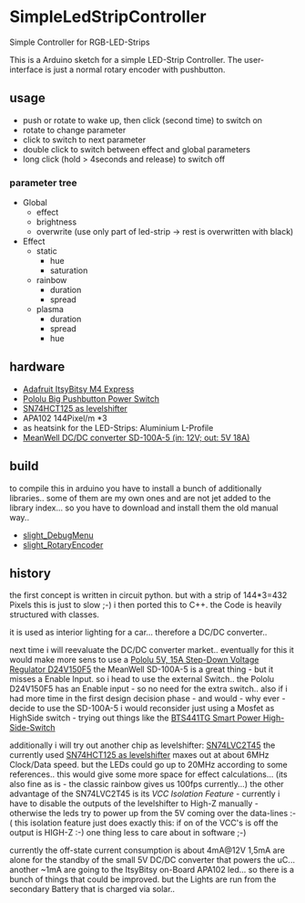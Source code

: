 <!--lint disable list-item-indent-->
<!--lint disable list-item-bullet-indent-->
# SimpleLedStripController
Simple Controller for RGB-LED-Strips

This is a Arduino sketch for a simple LED-Strip Controller.
The user-interface is just a normal rotary encoder with pushbutton.

## usage
- push or rotate to wake up, then click (second time) to switch on
- rotate to change parameter
- click to switch to next parameter
- double click to switch between effect and global parameters
- long click (hold > 4seconds and release) to switch off

### parameter tree
- Global
    - effect
    - brightness
    - overwrite (use only part of led-strip → rest is overwritten with black)
- Effect
    - static
        - hue
        - saturation
    - rainbow
        - duration
        - spread
    - plasma
        - duration
        - spread
        - hue

## hardware
- [Adafruit ItsyBitsy M4 Express](https://learn.adafruit.com/introducing-adafruit-itsybitsy-m4)
- [Pololu Big Pushbutton Power Switch](https://www.pololu.com/product/2813)
- [SN74HCT125 as levelshifter](http://www.ti.com/lit/ds/symlink/sn74hct125.pdf)
- APA102 144Pixel/m \*3
- as heatsink for the LED-Strips: Aluminium L-Profile
- [MeanWell DC/DC converter SD-100A-5 (in: 12V; out: 5V 18A)](https://www.meanwell.com/webapp/product/search.aspx?prod=SD-100)

## build
to compile this in arduino you have to install a bunch of additionally libraries..
some of them are my own ones and are not jet added to the library index...
so you have to download and install them the old manual way..
- [slight_DebugMenu](https://github.com/s-light/slight_DebugMenu)
- [slight_RotaryEncoder](https://github.com/s-light/slight_RotaryEncoder)

## history
the first concept is written in circuit python.
but with a strip of 144*3=432 Pixels this is just to slow ;-)
i then ported this to C++.
the Code is heavily structured with classes.

it is used as interior lighting for a car...
therefore a DC/DC converter..

next time i will reevaluate the DC/DC converter market..
eventually for this it would make more sens to use a [Pololu 5V, 15A Step-Down Voltage Regulator D24V150F5](https://www.pololu.com/product/2881)
the MeanWell SD-100A-5 is a great thing - but it misses a Enable Input.
so i head to use the external Switch..
the Pololu D24V150F5 has an Enable input - so no need for the extra switch..
also if i had more time in the first design decision phase - and would - why ever -
decide to use the SD-100A-5 i would reconsider just using a Mosfet as HighSide switch -
trying out things like the [BTS441TG Smart Power High-Side-Switch](https://www.infineon.com/cms/en/product/power/smart-low-side-high-side-switches/automotive-smart-high-side-switch-profet/classic-profet/bts441tg/)

additionally i will try out another chip as levelshifter: [SN74LVC2T45](http://www.ti.com/product/SN74LVC2T45)
the currently used [SN74HCT125 as levelshifter](http://www.ti.com/lit/ds/symlink/sn74hct125.pdf) maxes out at about 6MHz Clock/Data speed.
but the LEDs could go up to 20MHz according to some references..
this would give some more space for effect calculations...
(its also fine as is - the classic rainbow gives us 100fps currently...)
the other advantage of the SN74LVC2T45 is its *VCC Isolation Feature* -
currently i have to disable the outputs of the levelshifter to High-Z manually -
otherwise the leds try to power up from the 5V coming over the data-lines :-(
this isolation feature just does exactly this: if on of the VCC's is off the output is HIGH-Z :-)
one thing less to care about in software ;-)

currently the off-state current consumption is about 4mA@12V
1,5mA are alone for the standby of the small 5V DC/DC converter that powers the uC...
another ~1mA are going to the ItsyBitsy on-Board APA102 led...
so there is a bunch of things that could be improved.
but the Lights are run from the secondary Battery that is charged via solar..
